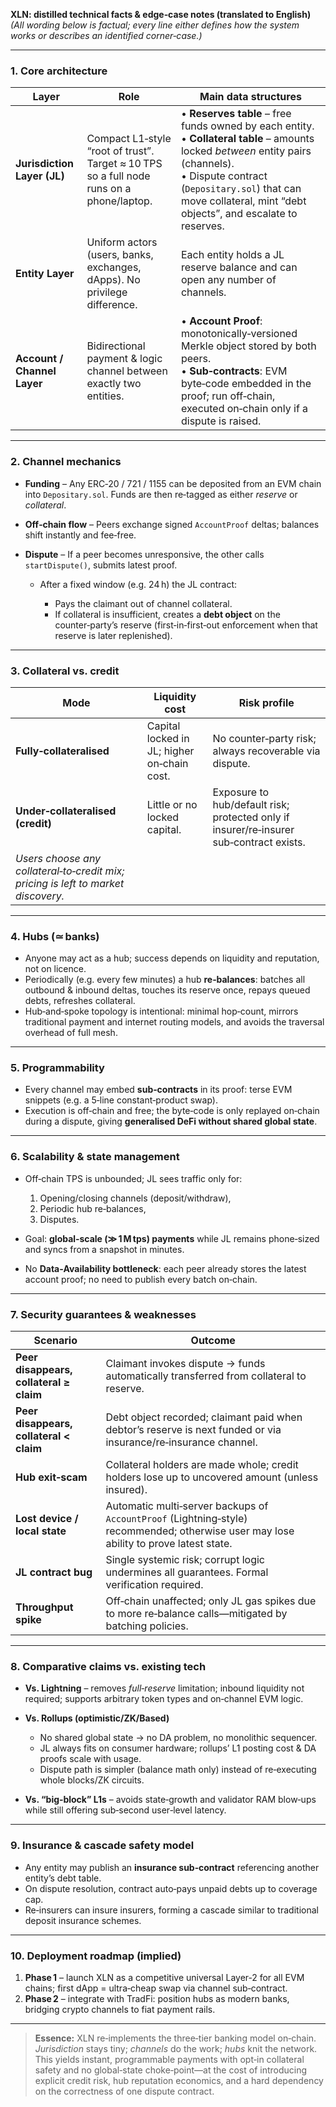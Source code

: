 **XLN: distilled technical facts & edge‑case notes (translated to English)**
_(All wording below is factual; every line either defines how the system works or describes an identified corner‑case.)_

---

### 1. Core architecture

| Layer                       | Role                                                                                     | Main data structures                                                                                                                                                                                                                                      |
| --------------------------- | ---------------------------------------------------------------------------------------- | --------------------------------------------------------------------------------------------------------------------------------------------------------------------------------------------------------------------------------------------------------- |
| **Jurisdiction Layer (JL)** | Compact L1‐style “root of trust”. Target ≈ 10 TPS so a full node runs on a phone/laptop. | • **Reserves table** – free funds owned by each entity. <br>• **Collateral table** – amounts locked _between_ entity pairs (channels). <br>• Dispute contract (`Depositary.sol`) that can move collateral, mint “debt objects”, and escalate to reserves. |
| **Entity Layer**            | Uniform actors (users, banks, exchanges, dApps). No privilege difference.                | Each entity holds a JL reserve balance and can open any number of channels.                                                                                                                                                                               |
| **Account / Channel Layer** | Bidirectional payment & logic channel between exactly two entities.                      | • **Account Proof**: monotonically‑versioned Merkle object stored by both peers. <br>• **Sub‑contracts**: EVM byte‑code embedded in the proof; run off‑chain, executed on‑chain only if a dispute is raised.                                              |

---

### 2. Channel mechanics

- **Funding** – Any ERC‑20 / 721 / 1155 can be deposited from an EVM chain into `Depositary.sol`. Funds are then re‑tagged as either _reserve_ or _collateral_.
- **Off‑chain flow** – Peers exchange signed `AccountProof` deltas; balances shift instantly and fee‑free.
- **Dispute** – If a peer becomes unresponsive, the other calls `startDispute()`, submits latest proof.

  - After a fixed window (e.g. 24 h) the JL contract:

    - Pays the claimant out of channel collateral.
    - If collateral is insufficient, creates a **debt object** on the counter‑party’s reserve (first‑in‑first‑out enforcement when that reserve is later replenished).

---

### 3. Collateral vs. credit

| Mode                                                                              | Liquidity cost                              | Risk profile                                                                            |
| --------------------------------------------------------------------------------- | ------------------------------------------- | --------------------------------------------------------------------------------------- |
| **Fully‑collateralised**                                                          | Capital locked in JL; higher on‑chain cost. | No counter‑party risk; always recoverable via dispute.                                  |
| **Under‑collateralised (credit)**                                                 | Little or no locked capital.                | Exposure to hub/default risk; protected only if insurer/re‑insurer sub‑contract exists. |
| _Users choose any collateral‑to‑credit mix; pricing is left to market discovery._ |                                             |                                                                                         |

---

### 4. Hubs (≃ banks)

- Anyone may act as a hub; success depends on liquidity and reputation, not on licence.
- Periodically (e.g. every few minutes) a hub **re‑balances**: batches all outbound & inbound deltas, touches its reserve once, repays queued debts, refreshes collateral.
- Hub‑and‑spoke topology is intentional: minimal hop‑count, mirrors traditional payment and internet routing models, and avoids the traversal overhead of full mesh.

---

### 5. Programmability

- Every channel may embed **sub‑contracts** in its proof: terse EVM snippets (e.g. a 5‑line constant‑product swap).
- Execution is off‑chain and free; the byte‑code is only replayed on‑chain during a dispute, giving **generalised DeFi without shared global state**.

---

### 6. Scalability & state management

- Off‑chain TPS is unbounded; JL sees traffic only for:

  1. Opening/closing channels (deposit/withdraw),
  2. Periodic hub re‑balances,
  3. Disputes.

- Goal: **global‑scale (≫ 1 M tps) payments** while JL remains phone‑sized and syncs from a snapshot in minutes.
- No **Data‑Availability bottleneck**: each peer already stores the latest account proof; no need to publish every batch on‑chain.

---

### 7. Security guarantees & weaknesses

| Scenario                                | Outcome                                                                                                                                |
| --------------------------------------- | -------------------------------------------------------------------------------------------------------------------------------------- |
| **Peer disappears, collateral ≥ claim** | Claimant invokes dispute → funds automatically transferred from collateral to reserve.                                                 |
| **Peer disappears, collateral < claim** | Debt object recorded; claimant paid when debtor’s reserve is next funded or via insurance/re‑insurance channel.                        |
| **Hub exit‑scam**                       | Collateral holders are made whole; credit holders lose up to uncovered amount (unless insured).                                        |
| **Lost device / local state**           | Automatic multi‑server backups of `AccountProof` (Lightning‑style) recommended; otherwise user may lose ability to prove latest state. |
| **JL contract bug**                     | Single systemic risk; corrupt logic undermines all guarantees. Formal verification required.                                           |
| **Throughput spike**                    | Off‑chain unaffected; only JL gas spikes due to more re‑balance calls—mitigated by batching policies.                                  |

---

### 8. Comparative claims vs. existing tech

- **Vs. Lightning** – removes _full‑reserve_ limitation; inbound liquidity not required; supports arbitrary token types and on‑channel EVM logic.
- **Vs. Rollups (optimistic/ZK/Based)**

  - No shared global state → no DA problem, no monolithic sequencer.
  - JL always fits on consumer hardware; rollups’ L1 posting cost & DA proofs scale with usage.
  - Dispute path is simpler (balance math only) instead of re‑executing whole blocks/ZK circuits.

- **Vs. “big‑block” L1s** – avoids state‑growth and validator RAM blow‑ups while still offering sub‑second user‑level latency.

---

### 9. Insurance & cascade safety model

- Any entity may publish an **insurance sub‑contract** referencing another entity’s debt table.
- On dispute resolution, contract auto‑pays unpaid debts up to coverage cap.
- Re‑insurers can insure insurers, forming a cascade similar to traditional deposit insurance schemes.

---

### 10. Deployment roadmap (implied)

1. **Phase 1** – launch XLN as a competitive universal Layer‑2 for all EVM chains; first dApp = ultra‑cheap swap via channel sub‑contract.
2. **Phase 2** – integrate with TradFi: position hubs as modern banks, bridging crypto channels to fiat payment rails.

---

> **Essence:** XLN re‑implements the three‑tier banking model on‑chain.
> _Jurisdiction_ stays tiny; _channels_ do the work; _hubs_ knit the network.
> This yields instant, programmable payments with opt‑in collateral safety and no global‑state choke‑point—at the cost of introducing explicit credit risk, hub reputation economics, and a hard dependency on the correctness of one dispute contract.
